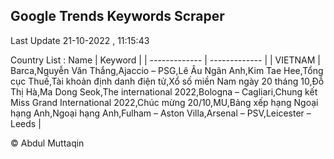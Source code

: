 

## Google Trends Keywords Scraper 
 
Last Update 21-10-2022 , 11:15:43

Country List :
 Name  | Keyword |
| ------------- | ------------- |
| VIETNAM | Barca,Nguyễn Văn Thắng,Ajaccio – PSG,Lê Âu Ngân Anh,Kim Tae Hee,Tổng cục Thuế,Tài khoản định danh điện tử,Xổ số miền Nam ngày 20 tháng 10,Đỗ Thị Hà,Ma Dong Seok,The international 2022,Bologna – Cagliari,Chung kết Miss Grand International 2022,Chúc mừng 20/10,MU,Bảng xếp hạng Ngoại hạng Anh,Ngoại hạng Anh,Fulham – Aston Villa,Arsenal – PSV,Leicester – Leeds |



© Abdul Muttaqin 

